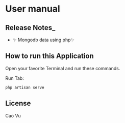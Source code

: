 # User manual

## Release Notes_

- ✨ Mongodb data using php✨

## How to run this Application

Open your favorite Terminal and run these commands.

Run Tab:

```sh
php artisan serve 
```

## License

Cao Vu
